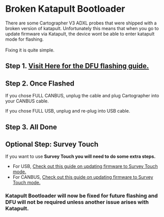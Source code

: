 # Broken Katapult Bootloader

There are some Cartographer V3 ADXL probes that were shipped with a broken version of katapult. Unfortunately this means that when you go to update firmware via Katapult, the device wont be able to enter katapult mode for flashing.\
\
Fixing it is quite simple.

## Step 1. [Visit Here for the DFU flashing guide.](../firmware/firmware-updating/via-dfu.md)

## Step 2. Once Flashed

If you chose FULL CANBUS, unplug the cable and plug Cartographer into your CANBUS cable.

If you chose FULL USB, unplug and re-plug into USB cable.

## Step 3. All Done

## Optional Step: Survey Touch

If you want to use **Survey Touch you will need to do some extra steps.**

* For USB, [Check out this guide on updating firmware to Survey Touch mode.](../firmware/firmware-updating/via-katapult/usb-flash.md)
* For CANBUS, [Check out this guide on updating firmware to Survey Touch mode.](../firmware/firmware-updating/via-katapult/canbus-flash.md)

### Katapult Bootloader will now be fixed for future flashing and DFU will not be required unless another issue arises with Katapult.
